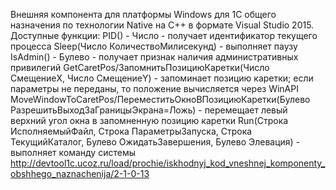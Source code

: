 Внешняя компонента для платформы Windows для 1С общего назначения по технологии Native на C++ в формате Visual Studio 2015. 
Доступные функции:
    PID() - Число - получает идентификатор текущего процесса
    Sleep(Число КоличествоМилисекунд) - выполняет паузу
    IsAdmin() - Булево - получает признак наличия административных привилегий
    GetCaretPos/ЗапомнитьПозициюКаретки(Число СмещениеX, Число СмещениеY) - запоминает позицию каретки; если параметры не переданы, то положение вычисляется через WinAPI
    MoveWindowToCaretPos/ПереместитьОкноВПозициюКаретки(Булево РазрешитьВыходЗаГраницыЭкрана=Ложь) - перемещает левый верхний угол окна в запомненную позицию каретки
    Run(Строка ИсполняемыйФайл, Строка ПараметрыЗапуска, Строка ТекущийКаталог, Булево ОжидатьЗавершения, Булево Элевация) - выполняет команду системы
http://devtool1c.ucoz.ru/load/prochie/iskhodnyj_kod_vneshnej_komponenty_obshhego_naznachenija/2-1-0-13
